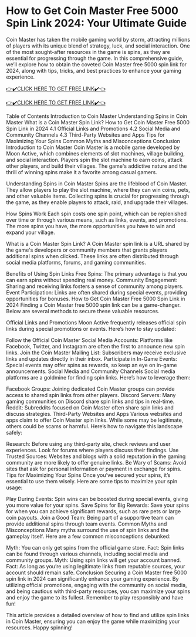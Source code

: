 # How to Get Coin Master Free 5000 Spin Link 2024: Your Ultimate Guide
Coin Master has taken the mobile gaming world by storm, attracting millions of players with its unique blend of strategy, luck, and social interaction. One of the most sought-after resources in the game is spins, as they are essential for progressing through the game. In this comprehensive guide, we’ll explore how to obtain the coveted Coin Master free 5000 spin link for 2024, along with tips, tricks, and best practices to enhance your gaming experience.

[👉✔️CLICK HERE TO GET FREE LINK✔️👈](https://todaylink.site/Coinspins/)

[👉✔️CLICK HERE TO GET FREE LINK✔️👈](https://todaylink.site/Coinspins/)

Table of Contents Introduction to Coin Master Understanding Spins in Coin Master What is a Coin Master Spin Link? How to Get Coin Master Free 5000 Spin Link in 2024 4.1 Official Links and Promotions 4.2 Social Media and Community Channels 4.3 Third-Party Websites and Apps Tips for Maximizing Your Spins Common Myths and Misconceptions Conclusion Introduction to Coin Master Coin Master is a mobile game developed by Moon Active, which combines elements of slot machines, village building, and social interaction. Players spin the slot machine to earn coins, attack other players, and build their villages. The game's addictive nature and the thrill of winning spins make it a favorite among casual gamers.

Understanding Spins in Coin Master Spins are the lifeblood of Coin Master. They allow players to play the slot machine, where they can win coins, pets, and other valuable items. Collecting spins is crucial for progressing through the game, as they enable players to attack, raid, and upgrade their villages.

How Spins Work Each spin costs one spin point, which can be replenished over time or through various means, such as links, events, and promotions. The more spins you have, the more opportunities you have to win and expand your village.

What is a Coin Master Spin Link? A Coin Master spin link is a URL shared by the game's developers or community members that grants players additional spins when clicked. These links are often distributed through social media platforms, forums, and gaming communities.

Benefits of Using Spin Links Free Spins: The primary advantage is that you can earn spins without spending real money. Community Engagement: Sharing and receiving links fosters a sense of community among players. Event Participation: Links are often shared during special events, providing opportunities for bonuses. How to Get Coin Master Free 5000 Spin Link in 2024 Finding a Coin Master free 5000 spin link can be a game-changer. Below are several methods to secure these valuable resources.

Official Links and Promotions Moon Active frequently releases official spin links during special promotions or events. Here’s how to stay updated:

Follow the Official Coin Master Social Media Accounts: Platforms like Facebook, Twitter, and Instagram are often the first to announce new spin links. Join the Coin Master Mailing List: Subscribers may receive exclusive links and updates directly in their inbox. Participate in In-Game Events: Special events may offer spins as rewards, so keep an eye on in-game announcements. Social Media and Community Channels Social media platforms are a goldmine for finding spin links. Here’s how to leverage them:

Facebook Groups: Joining dedicated Coin Master groups can provide access to shared spin links from other players. Discord Servers: Many gaming communities on Discord share spin links and tips in real-time. Reddit: Subreddits focused on Coin Master often share spin links and discuss strategies. Third-Party Websites and Apps Various websites and apps claim to offer Coin Master spin links. While some may be legitimate, others could be scams or harmful. Here’s how to navigate this landscape safely:

Research: Before using any third-party site, check reviews and user experiences. Look for forums where players discuss their findings. Use Trusted Sources: Websites and blogs with a solid reputation in the gaming community are more likely to offer genuine links. Be Wary of Scams: Avoid sites that ask for personal information or payment in exchange for spins. Tips for Maximizing Your Spins Once you’ve secured your spins, it’s essential to use them wisely. Here are some tips to maximize your spin usage:

Play During Events: Spin wins can be boosted during special events, giving you more value for your spins. Save Spins for Big Rewards: Save your spins for when you can achieve significant rewards, such as rare pets or large coin payouts. Join a Good Team: Being part of a supportive team can provide additional spins through team events. Common Myths and Misconceptions Many myths surround the use of spin links and the gameplay itself. Here are a few common misconceptions debunked:

Myth: You can only get spins from the official game store. Fact: Spin links can be found through various channels, including social media and community groups. Myth: Using spin links will get your account banned. Fact: As long as you’re using legitimate links from reputable sources, your account should remain safe. Conclusion Securing a Coin Master free 5000 spin link in 2024 can significantly enhance your gaming experience. By utilizing official promotions, engaging with the community on social media, and being cautious with third-party resources, you can maximize your spins and enjoy the game to its fullest. Remember to play responsibly and have fun!

This article provides a detailed overview of how to find and utilize spin links in Coin Master, ensuring you can enjoy the game while maximizing your resources. Happy spinning!
